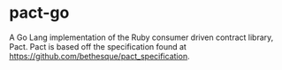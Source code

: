 # pact-go
A Go Lang implementation of the Ruby consumer driven contract library, Pact.
Pact is based off the specification found at https://github.com/bethesque/pact_specification.